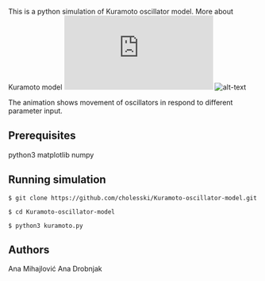 This is a python simulation of Kuramoto oscillator model. 
More about Kuramoto model ![here](https://guava.physics.uiuc.edu/~nigel/courses/569/Essays_Fall2011/Files/bonnell.pdf)
![alt-text](https://github.com/cholesski/Kuramoto-oscillator-model/blob/main/kuramoto.gif)

The animation shows movement of oscillators in respond to different parameter input.
## Prerequisites
python3
matplotlib
numpy 

## Running simulation 
```
$ git clone https://github.com/cholesski/Kuramoto-oscillator-model.git
```
```
$ cd Kuramoto-oscillator-model
```
```
$ python3 kuramoto.py
```
## Authors 
Ana Mihajlović
Ana Drobnjak
